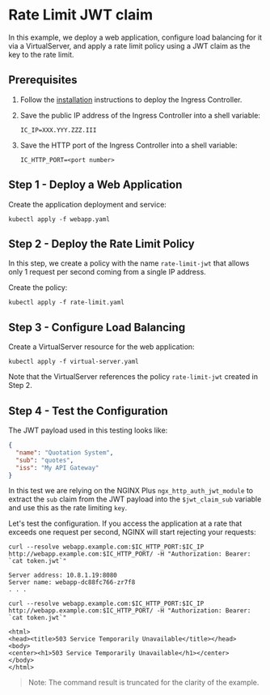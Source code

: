 # Rate Limit JWT claim

In this example, we deploy a web application, configure load balancing for it via a VirtualServer, and apply a rate
limit policy using a JWT claim as the key to the rate limit.

## Prerequisites

1. Follow the [installation](https://docs.nginx.com/nginx-ingress-controller/installation/installation-with-manifests/)
   instructions to deploy the Ingress Controller.
1. Save the public IP address of the Ingress Controller into a shell variable:

    ```console
    IC_IP=XXX.YYY.ZZZ.III
    ```

1. Save the HTTP port of the Ingress Controller into a shell variable:

    ```console
    IC_HTTP_PORT=<port number>
    ```

## Step 1 - Deploy a Web Application

Create the application deployment and service:

```console
kubectl apply -f webapp.yaml
```

## Step 2 - Deploy the Rate Limit Policy

In this step, we create a policy with the name `rate-limit-jwt` that allows only 1 request per second coming from a
single IP address.

Create the policy:

```console
kubectl apply -f rate-limit.yaml
```

## Step 3 - Configure Load Balancing

Create a VirtualServer resource for the web application:

```console
kubectl apply -f virtual-server.yaml
```

Note that the VirtualServer references the policy `rate-limit-jwt` created in Step 2.

## Step 4 - Test the Configuration

The JWT payload used in this testing looks like:

```json
{
  "name": "Quotation System",
  "sub": "quotes",
  "iss": "My API Gateway"
}
```

In this test we are relying on the NGINX Plus `ngx_http_auth_jwt_module` to extract the `sub` claim from the JWT payload into the `$jwt_claim_sub` variable and use this as the rate limiting `key`.

Let's test the configuration.  If you access the application at a rate that exceeds one request per second, NGINX will
start rejecting your requests:

```console
curl --resolve webapp.example.com:$IC_HTTP_PORT:$IC_IP http://webapp.example.com:$IC_HTTP_PORT/ -H "Authorization: Bearer: `cat token.jwt`"
```

```text
Server address: 10.8.1.19:8080
Server name: webapp-dc88fc766-zr7f8
. . .
```

```console
curl --resolve webapp.example.com:$IC_HTTP_PORT:$IC_IP http://webapp.example.com:$IC_HTTP_PORT/ -H "Authorization: Bearer: `cat token.jwt`"
```

```text
<html>
<head><title>503 Service Temporarily Unavailable</title></head>
<body>
<center><h1>503 Service Temporarily Unavailable</h1></center>
</body>
</html>
```

> Note: The command result is truncated for the clarity of the example.
